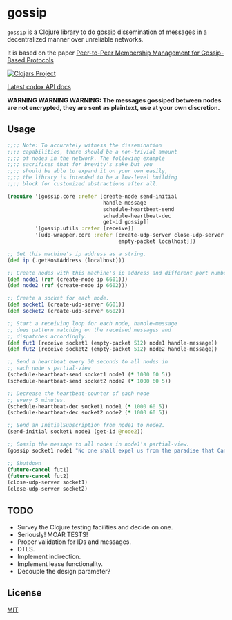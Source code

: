 # gossip

`gossip` is a Clojure library to do gossip dissemination
of messages in a decentralized manner over unreliable networks.

It is based on the paper [Peer-to-Peer Membership Management
for Gossip-Based Protocols](http://pages.saclay.inria.fr/laurent.massoulie/ieee_tocs.pdf) 

[![Clojars Project](https://clojars.org/gossip/latest-version.svg)](https://clojars.org/gossip)

[Latest codox API docs](https://skeuomorf.github.io/gossip/)

**WARNING WARNING WARNING: The messages gossiped between nodes
are not encrypted, they are sent as plaintext, use at your own
discretion.**

## Usage

```clojure
;;;; Note: To accurately witness the dissemination
;;;; capabilities, there should be a non-trivial amount
;;;; of nodes in the network. The following example
;;;; sacrifices that for brevity's sake but you
;;;; should be able to expand it on your own easily,
;;;; the library is intended to be a low-level building
;;;; block for customized abstractions after all.

(require '[gossip.core :refer [create-node send-initial
                               handle-message
                               schedule-heartbeat-send
                               schedule-heartbeat-dec
                               get-id gossip]]
         '[gossip.utils :refer [receive]]
         '[udp-wrapper.core :refer [create-udp-server close-udp-server
                                    empty-packet localhost]])

;; Get this machine's ip address as a string.
(def ip (.getHostAddress (localhost)))

;; Create nodes with this machine's ip address and different port numbers.
(def node1 (ref (create-node ip 6601)))
(def node2 (ref (create-node ip 6602)))

;; Create a socket for each node.
(def socket1 (create-udp-server 6601))
(def socket2 (create-udp-server 6602))

;; Start a receiving loop for each node, handle-message
;; does pattern matching on the received messages and
;; dispatches accordingly.
(def fut1 (receive socket1 (empty-packet 512) node1 handle-message))
(def fut2 (receive socket2 (empty-packet 512) node2 handle-message))

;; Send a heartbeat every 30 seconds to all nodes in
;; each node's partial-view
(schedule-heartbeat-send socket1 node1 (* 1000 60 5))
(schedule-heartbeat-send socket2 node2 (* 1000 60 5))

;; Decrease the heartbeat-counter of each node
;; every 5 minutes.
(schedule-heartbeat-dec socket1 node1 (* 1000 60 5))
(schedule-heartbeat-dec socket2 node2 (* 1000 60 5))

;; Send an InitialSubscription from node1 to node2.
(send-initial socket1 node1 (get-id @node2))

;; Gossip the message to all nodes in node1's partial-view.
(gossip socket1 node1 "No one shall expel us from the paradise that Cantor has created.")

;; Shutdown
(future-cancel fut1)
(future-cancel fut2)
(close-udp-server socket1)
(close-udp-server socket2)
```

## TODO

* Survey the Clojure testing facilities and decide on one.
* Seriously! MOAR TESTS!
* Proper validation for IDs and messages.
* DTLS.
* Implement indirection.
* Implement lease functionality.
* Decouple the design parameter?

## License
[MIT](./LICENSE)
